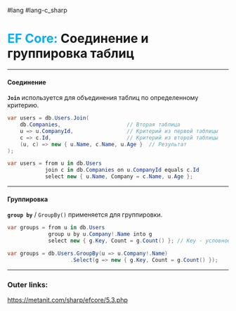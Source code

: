 #lang #lang-c_sharp 
# <font color="#00b0f0">EF Core:</font> Соединение и группировка таблиц

---
#### **Соединение**
**`Join`** используется для объединения таблиц по определенному критерию.

  ```csharp
  var users = db.Users.Join(
      db.Companies,                     // Вторая таблица
      u => u.CompanyId,                 // Критерий из первой таблицы
      c => c.Id,                        // Критерий из второй таблицы
      (u, c) => new { u.Name, c.Name, u.Age }  // Результат
  );
  ```

  ```csharp
  var users = from u in db.Users
              join c in db.Companies on u.CompanyId equals c.Id
              select new { u.Name, Company = c.Name, u.Age };
  ```

---
#### **Группировка**
**`group by`** / `GroupBy()` применяется для группировки.

  ```csharp
  var groups = from u in db.Users
               group u by u.Company!.Name into g
               select new { g.Key, Count = g.Count() }; // Key - условное обозначение ключа группировки (Company.Name)
  ```

  ```csharp
  var groups = db.Users.GroupBy(u => u.Company!.Name)
                      .Select(g => new { g.Key, Count = g.Count() });
  ```

---
### Outer links:
https://metanit.com/sharp/efcore/5.3.php